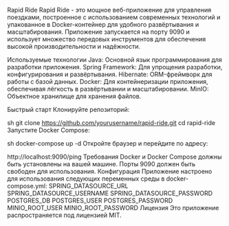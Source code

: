
Rapid Ride
Rapid Ride - это мощное веб-приложение для управления поездками, построенное с использованием современных технологий и упакованное в Docker-контейнер для удобного развёртывания и масштабирования. Приложение запускается на порту 9090 и использует множество передовых инструментов для обеспечения высокой производительности и надёжности.

Используемые технологии
Java: Основной язык программирования для разработки приложения.
Spring Framework: Для упрощения разработки, конфигурирования и развёртывания.
Hibernate: ORM-фреймворк для работы с базой данных.
Docker: Для контейнеризации приложения, обеспечивая лёгкость в развёртывании и масштабировании.
MinIO: Объектное хранилище для хранения файлов.

Быстрый старт
Клонируйте репозиторий:

sh
git clone https://github.com/yourusername/rapid-ride.git
cd rapid-ride
Запустите Docker Compose:

sh
docker-compose up -d
Откройте браузер и перейдите по адресу:

http://localhost:9090/ping
Требования
Docker и Docker Compose должны быть установлены на вашей машине.
Порты 9090 должен быть свободен для использования.
Конфигурация
Приложение настроено для использования следующих переменных среды в docker-compose.yml:
SPRING_DATASOURCE_URL
SPRING_DATASOURCE_USERNAME
SPRING_DATASOURCE_PASSWORD
POSTGRES_DB
POSTGRES_USER
POSTGRES_PASSWORD
MINIO_ROOT_USER
MINIO_ROOT_PASSWORD
Лицензия
Это приложение распространяется под лицензией MIT.
